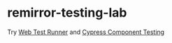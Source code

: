 # remirror-testing-lab

Try [Web Test Runner](https://modern-web.dev/docs/test-runner/overview/) and [Cypress Component Testing](https://www.cypress.io/blog/2021/04/06/cypress-component-testing-react/)
